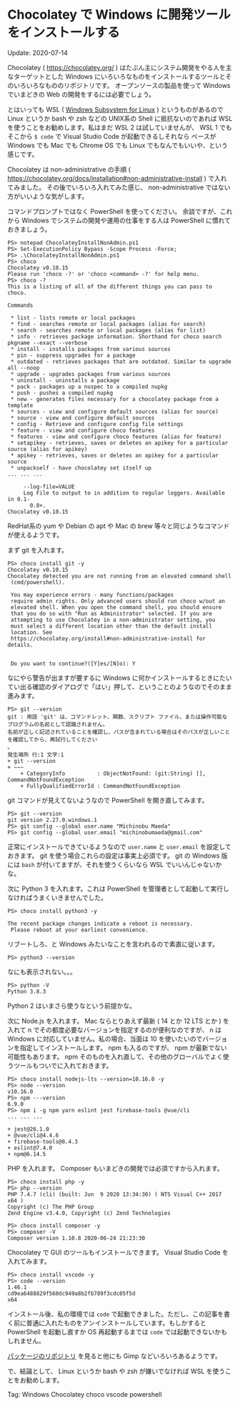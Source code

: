 Chocolatey で Windows に開発ツールをインストールする
=====

Update: 2020-07-14


Chocolatey ( https://chocolatey.org/ ) はたぶん主にシステム開発をやる人を主なターゲットとした
Windows にいろいろなものをインストールするツールとそのいろいろなもののリポジトリです。
オープンソースの製品を使って Windows でいまどきの Web の開発をするには必要でしょう。

とはいっても WSL ( [Windows Subsystem for Linux](https://docs.microsoft.com/en-us/windows/wsl/install-win10) )
というものがあるので Linux というか bash や zsh などの UNIX系の Shell に抵抗ないのであれば
WSL を使うことをお勧めします。私はまだ WSL 2 は試していませんが、
WSL 1 でもそこから ``$ code`` で Visual Studio Code が起動できるしそれなら
ベースが Windows でも Mac でも Chrome OS でも Linux でもなんでもいいや、という感じです。

Chocolatey は non-administrative の手順
( https://chocolatey.org/docs/installation#non-administrative-install )
で入れてみました。
その後でいろいろ入れてみた感じ、 non-administrative ではない方がいいような気がします。

コマンドプロンプトではなく PowerShell を使ってください。
余談ですが、これから Windows でシステムの開発や運用の仕事をする人は PowerShell に慣れておきましょう。

```
PS> notepad ChocolateyInstallNonAdmin.ps1
PS> Set-ExecutionPolicy Bypass -Scope Process -Force;
PS> .\ChocolateyInstallNonAdmin.ps1
PS> choco
Chocolatey v0.10.15
Please run 'choco -?' or 'choco <command> -?' for help menu.
PS> choco -?
This is a listing of all of the different things you can pass to choco.

Commands

 * list - lists remote or local packages
 * find - searches remote or local packages (alias for search)
 * search - searches remote or local packages (alias for list)
 * info - retrieves package information. Shorthand for choco search pkgname --exact --verbose
 * install - installs packages from various sources
 * pin - suppress upgrades for a package
 * outdated - retrieves packages that are outdated. Similar to upgrade all --noop
 * upgrade - upgrades packages from various sources
 * uninstall - uninstalls a package
 * pack - packages up a nuspec to a compiled nupkg
 * push - pushes a compiled nupkg
 * new - generates files necessary for a chocolatey package from a template
 * sources - view and configure default sources (alias for source)
 * source - view and configure default sources
 * config - Retrieve and configure config file settings
 * feature - view and configure choco features
 * features - view and configure choco features (alias for feature)
 * setapikey - retrieves, saves or deletes an apikey for a particular source (alias for apikey)
 * apikey - retrieves, saves or deletes an apikey for a particular source
 * unpackself - have chocolatey set itself up
... ... ...

     --log-file=VALUE
     Log File to output to in addition to regular loggers. Available in 0.1-
       0.8+.
Chocolatey v0.10.15
```

RedHat系の yum や Debian の apt や Mac の brew 等々と同じようなコマンドが使えるようです。

まず git を入れます。

```
PS> choco install git -y
Chocolatey v0.10.15
Chocolatey detected you are not running from an elevated command shell
 (cmd/powershell).

 You may experience errors - many functions/packages
 require admin rights. Only advanced users should run choco w/out an
 elevated shell. When you open the command shell, you should ensure
 that you do so with "Run as Administrator" selected. If you are
 attempting to use Chocolatey in a non-administrator setting, you
 must select a different location other than the default install
 location. See
 https://chocolatey.org/install#non-administrative-install for details.


 Do you want to continue?([Y]es/[N]o): Y
```

なにやら警告が出ますが要するに Windows に何かインストールするときにたいてい出る確認のダイアログで「はい」押して、ということのようなのでそのまま進みます。

```
PS> git --version
git : 用語 'git' は、コマンドレット、関数、スクリプト ファイル、または操作可能なプログラムの名前として認識されません。
名前が正しく記述されていることを確認し、パスが含まれている場合はそのパスが正しいことを確認してから、再試行してください
。
発生場所 行:1 文字:1
+ git --version
+ ~~~
    + CategoryInfo          : ObjectNotFound: (git:String) [], CommandNotFoundException
    + FullyQualifiedErrorId : CommandNotFoundException
```

git コマンドが見えてないようなので PowerShell を開き直してみます。

```
PS> git --version
git version 2.27.0.windows.1
PS> git config --global user.name "Michinobu Maeda"
PS> git config --global user.email "michinobumaeda@gmail.com"
```

正常にインストールできているようなので ``user.name`` と ``user.email`` を設定しておきます。
git を使う場合これらの設定は事実上必須です。
git の Windows 版には ``bash`` が付いてますが、それを使うくらいなら WSL でいいんじゃないかな。

次に Python 3 を入れます。これは PowerShell を管理者として起動して実行しなければうまくいきませんでした。

```
PS> choco install python3 -y

The recent package changes indicate a reboot is necessary.
 Please reboot at your earliest convenience.
```

リブートしろ、と Windows みたいなことを言われるので素直に従います。

```
PS> python3 --version
```

なにも表示されない。。。

```
PS> python -V
Python 3.8.3
```

Python 2 はいまさら使うなという前提かな。

次に Node.js を入れます。
Mac ならとりあえず最新 ( 14 とか 12 LTS とか ) を入れて
n でその都度必要なバージョンを指定するのが便利なのですが、
n は Windows に対応していません。私の場合、当面は 10 を使いたいのでバージョンを指定してインストールします。
npm も入るのですが、 npm が最新でない可能性もあります。
npm そのものを入れ直して、その他のグローバルでよく使うツールもついでに入れておきます。

```
PS> choco install nodejs-lts --version=10.16.0 -y
PS> node --version
v10.16.0
PS> npm ---version
6.9.0
PS> npm i -g npm yarn eslint jest firebase-tools @vue/cli
... ... ...

+ jest@26.1.0
+ @vue/cli@4.4.6
+ firebase-tools@8.4.3
+ eslint@7.4.0
+ npm@6.14.5
```

PHP を入れます。
Composer もいまどきの開発では必須ですから入れます。

```
PS> choco install php -y
PS> php --version
PHP 7.4.7 (cli) (built: Jun  9 2020 13:34:30) ( NTS Visual C++ 2017 x64 )
Copyright (c) The PHP Group
Zend Engine v3.4.0, Copyright (c) Zend Technologies

PS> choco install composer -y
PS> composer -V
Composer version 1.10.8 2020-06-24 21:23:30
```

Chocolatey で GUI のツールもインストールできます。
Visual Studio Code を入れてみます。

```
PS> choco install vscode -y
PS> code --version
1.46.1
cd9ea6488829f560dc949a8b2fb789f3cdc05f5d
x64
```

インストール後、私の環境では ``code`` で起動できました。ただし、この記事を書く前に普通に入れたものをアンインストールしています。もしかすると
PowerShell を起動し直すか OS 再起動するまでは ``code`` では起動できないかもしれません。

[パッケージのリポジトリ](https://chocolatey.org/packages)
を見ると他にも Gimp などいろいろあるようです。

で、結論として、 Linux というか bash や zsh が嫌いでなければ WSL を使うことをお勧めします。

Tag: Windows Chocolatey choco vscode powershell



